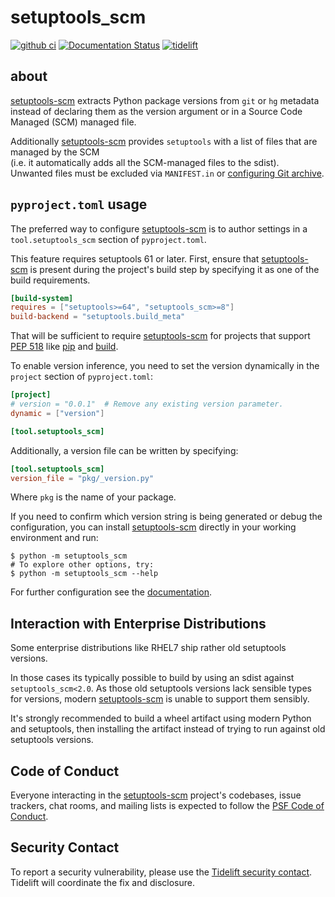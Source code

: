 # setuptools_scm

[![github ci](https://github.com/pypa/setuptools_scm/actions/workflows/python-tests.yml/badge.svg)](https://github.com/pypa/setuptools_scm/actions/workflows/python-tests.yml)
[![Documentation Status](https://readthedocs.org/projects/setuptools-scm/badge/?version=latest)](https://setuptools-scm.readthedocs.io/en/latest/?badge=latest)
[![tidelift](https://tidelift.com/badges/package/pypi/setuptools-scm) ](https://tidelift.com/subscription/pkg/pypi-setuptools-scm?utm_source=pypi-setuptools-scm&utm_medium=readme)

## about

[setuptools-scm] extracts Python package versions from `git` or `hg` metadata
instead of declaring them as the version argument
or in a Source Code Managed (SCM) managed file.

Additionally [setuptools-scm] provides `setuptools` with a list of
files that are managed by the SCM
<br/>
(i.e. it automatically adds all the SCM-managed files to the sdist).
<br/>
Unwanted files must be excluded via `MANIFEST.in`
or [configuring Git archive][git-archive-docs].

## `pyproject.toml` usage

The preferred way to configure [setuptools-scm] is to author
settings in a `tool.setuptools_scm` section of `pyproject.toml`.

This feature requires setuptools 61 or later.
First, ensure that [setuptools-scm] is present during the project's
build step by specifying it as one of the build requirements.

```toml title="pyproject.toml"
[build-system]
requires = ["setuptools>=64", "setuptools_scm>=8"]
build-backend = "setuptools.build_meta"
```

That will be sufficient to require [setuptools-scm] for projects
that support [PEP 518] like [pip] and [build].

[pip]: https://pypi.org/project/pip
[build]: https://pypi.org/project/build
[PEP 518]: https://peps.python.org/pep-0518/

To enable version inference, you need to set the version
dynamically in the `project` section of `pyproject.toml`:

```toml title="pyproject.toml"
[project]
# version = "0.0.1"  # Remove any existing version parameter.
dynamic = ["version"]

[tool.setuptools_scm]
```

Additionally, a version file can be written by specifying:

```toml title="pyproject.toml"
[tool.setuptools_scm]
version_file = "pkg/_version.py"
```

Where `pkg` is the name of your package.

If you need to confirm which version string is being generated or debug the configuration,
you can install [setuptools-scm] directly in your working environment and run:

```console
$ python -m setuptools_scm
# To explore other options, try:
$ python -m setuptools_scm --help
```

For further configuration see the [documentation].

[setuptools-scm]: https://github.com/pypa/setuptools_scm
[documentation]: https://setuptools-scm.readthedocs.io/
[git-archive-docs]: https://setuptools-scm.readthedocs.io/en/stable/usage/#builtin-mechanisms-for-obtaining-version-numbers

## Interaction with Enterprise Distributions

Some enterprise distributions like RHEL7
ship rather old setuptools versions.

In those cases its typically possible to build by using an sdist against `setuptools_scm<2.0`.
As those old setuptools versions lack sensible types for versions,
modern [setuptools-scm] is unable to support them sensibly.

It's strongly recommended to build a wheel artifact using modern Python and setuptools,
then installing the artifact instead of trying to run against old setuptools versions.

## Code of Conduct

Everyone interacting in the [setuptools-scm] project's codebases, issue
trackers, chat rooms, and mailing lists is expected to follow the
[PSF Code of Conduct].

[PSF Code of Conduct]: https://github.com/pypa/.github/blob/main/CODE_OF_CONDUCT.md

## Security Contact

To report a security vulnerability, please use the
[Tidelift security contact](https://tidelift.com/security).
Tidelift will coordinate the fix and disclosure.
